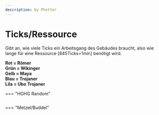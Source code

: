 ```yaml
---
description: by Phottor
---
```


# Ticks/Ressource

Gibt an, wie viele Ticks ein Arbeitsgang des Gebäudes braucht, also wie lange für eine Ressource \[845Ticks=1min] benötigt wird.&#x20;

**Rot = Römer**\
**Grün = Wikinger**\
**Gelb = Maya**\
**Blau = Trojaner**\
**Lila = Ubo Trojaner**




=== "HGHG Random"
	<figure><img src="../../assets/hghg_ticks_res.png" alt=""><figcaption></figcaption></figure>


=== "Metzel/Buddel"
	<figure><img src="../../assets/metzel_ticks_res.png" alt=""><figcaption></figcaption></figure>



